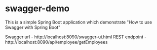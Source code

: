 # swagger-demo

This is a simple Spring Boot application which demonstrate "How to use Swagger with Spring Boot"

Swagger url - http://localhost:8090/swagger-ui.html
REST endpoint - http://localhost:8090/api/employee/getEmployees

